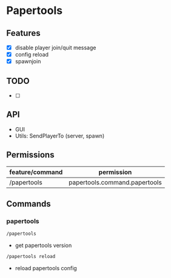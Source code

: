 # Papertools

## Features
- [x] disable player join/quit message
- [x] config reload
- [x] spawnjoin

## TODO
- [ ]

## API
- GUI
- Utils: SendPlayerTo (server, spawn)

## Permissions
| feature/command | permission |
| --- | --- |
| /papertools | papertools.command.papertools |

## Commands

### papertools

```sh
/papertools
```

* get papertools version


```sh
/papertools reload
```

* reload papertools config